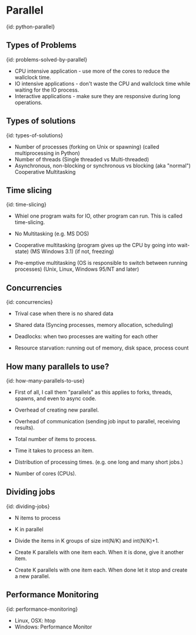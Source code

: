 # Parallel
{id: python-parallel}

## Types of Problems
{id: problems-solved-by-parallel}

* CPU intensive application - use more of the cores to reduce the wallclock time.
* IO intensive applications - don't waste the CPU and wallclock time while waiting for the IO process.
* Interactive applications - make sure they are responsive during long operations.


## Types of solutions
{id: types-of-solutions}

* Number of processes (forking on Unix or spawning) (called multiprocessing in Python)
* Number of threads (Single threaded vs Multi-threaded)
* Asynchronous, non-blocking or synchronous vs blocking (aka "normal") Cooperative Multitasking

## Time slicing
{id: time-slicing}

* Whiel one program waits for IO, other program can run. This is called time-slicing.

* No Multitasking (e.g. MS DOS)
* Cooperative multitasking (program gives up the CPU by going into wait-state) (MS Windows 3.1) (if not, freezing)
* Pre-emptive multitasking (OS is responsible to switch between running processes) (Unix, Linux, Windows 95/NT and later)

## Concurrencies
{id: concurrencies}

* Trival case when there is no shared data
* Shared data (Syncing processes, memory allocation, scheduling)

* Deadlocks: when two processes are waiting for each  other
* Resource starvation: running out of memory, disk space, process count

## How many parallels to use?
{id: how-many-parallels-to-use}

* First of all, I call them "parallels" as this applies to forks, threads, spawns, and even to async code.

* Overhead of creating new parallel.
* Overhead of communication (sending job input to parallel, receiving results).
* Total number of items to process.
* Time it takes to process an item.
* Distribution of processing times. (e.g. one long and many short jobs.)
* Number of cores (CPUs).


## Dividing jobs
{id: dividing-jobs}

* N items to process
* K in parallel

* Divide the items in K groups of size int(N/K) and int(N/K)+1.
* Create K parallels with one item each. When it is done, give it another item.
* Create K parallels with one item each. When done let it stop and create a new parallel.



## Performance Monitoring
{id: performance-monitoring}

* Linux, OSX: htop
* Windows: Performance Monitor



